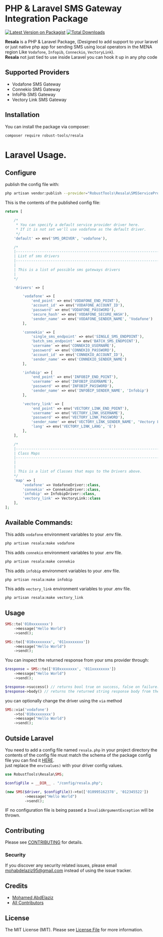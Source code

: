 # PHP & Laravel SMS Gateway Integration Package

[![Latest Version on Packagist](https://img.shields.io/packagist/v/robust-tools/resala.svg?style=flat-square)](https://packagist.org/packages/robust-tools/resala)
[![Total Downloads](https://img.shields.io/packagist/dt/robust-tools/resala.svg?style=flat-square)](https://packagist.org/packages/robust-tools/resala)

**Resala** is a PHP & Laravel Package, (Designed to add support to your laravel or just native php app for sending SMS using local operators in the MENA region Like `Vodafone`, `Infopib`, `Conneckio`, `VectoryLink`).  
**Resala** not just tied to use inside Laravel you can hook it up in any php code

## Supported Providers
- Vodafone SMS Gateway
- Connekio SMS Gateway
- InfoPib SMS Gateway
- Vectory Link SMS Gateway

## Installation

You can install the package via composer:

```bash
composer require robust-tools/resala
```
# Laravel Usage.

## Configure

publish the config file with:

```bash
php artisan vendor:publish --provider="RobustTools\Resala\SMSServiceProvider" --tag="config"
```

This is the contents of the published config file:

```php
return [

    /*
     * You can specify a default service provider driver here.
     * If it is not set we'll use vodafone as the default driver.
     */
    'default' => env('SMS_DRIVER', 'vodafone'),

    /*
    |--------------------------------------------------------------------------
    | List of sms drivers
    |--------------------------------------------------------------------------
    |
    | This is a list of possible sms gateways drivers
    |
    */

    'drivers' => [

        'vodafone' => [
            'end_point' => env('VODAFONE_END_POINT'),
            'account_id' => env('VODAFONE_ACCOUNT_ID'),
            'password' => env('VODAFONE_PASSWORD'),
            'secure_hash' => env('VODAFONE_SECURE_HASH'),
            'sender_name' => env('VODAFONE_SENDER_NAME', 'Vodafone')
        ],

        'connekio' => [
            'single_sms_endpoint' => env('SINGLE_SMS_ENDPOINT'),
            'batch_sms_endpoint' => env('BATCH_SMS_ENDPOINT'),
            'username' => env('CONNEKIO_USERNAME'),
            'password' => env('CONNEKIO_PASSWORD'),
            'account_id' => env('CONNEKIO_ACCOUNT_ID'),
            'sender_name' => env('CONNEKIO_SENDER_NAME')
        ],

        'infobip' => [
            'end_point' => env('INFOBIP_END_POINT'),
            'username' => env('INFOBIP_USERNAME'),
            'password' => env('INFOBIP_PASSWORD'),
            'sender_name' => env('INFOBIP_SENDER_NAME', 'Infobip')
        ],

        'vectory_link' => [
            'end_point' => env('VECTORY_LINK_END_POINT'),
            'username' => env('VECTORY_LINK_USERNAME'),
            'password' => env('VECTORY_LINK_PASSWORD'),
            'sender_name' => env('VECTORY_LINK_SENDER_NAME', 'Vectory Link'),
            'lang' => env('VECTORY_LINK_LANG', 'E')
        ],
    ],

    /*
    |--------------------------------------------------------------------------
    | Class Maps
    |--------------------------------------------------------------------------
    |
    |
    | This is a list of Classes that maps to the Drivers above.
    */
    'map' => [
        'vodafone' => VodafoneDriver::class,
        'connekio' => ConnekioDriver::class,
        'infobip' => InfobipDriver::class,
        'vectory_link' => VectoryLink::class
    ],
];
```
## Available Commands:

This adds `vodafone` environment variables to your .env file.
```bash
php artisan resala:make vodafone
```

This adds `connekio` environment variables to your .env file.
```bash
php artisan resala:make connekio
```

This adds `infobip` environment variables to your .env file.
```bash
php artisan resala:make infobip
```

This adds `vectory_link` environment variables to your .env file.
```bash
php artisan resala:make vectory_link
```

## Usage

``` php
SMS::to('010xxxxxxxx')
    ->message("Hello World")
    ->send();

SMS::to(['010xxxxxxxx', '011xxxxxxxx'])
    ->message("Hello World")
    ->send();
```

You can inspect the returned response from your sms provider through:

```php
$response = SMS::to(['010xxxxxxxx', '011xxxxxxxx'])
    ->message("Hello World")
    ->send();

$response->success() // returns bool true on success, false on failure.
$response->body() // returns the returned string response body from the sms provider.
```

you can optionally change the driver using the `via` method
```php
SMS::via('vodafone')
    ->to('010xxxxxxxx')
    ->message("Hello World")
    ->send();
```

## Outside Laravel
You need to add a config file named `resala.php` in your project directory the contents of the config file must match the schema of the package config file you can find it [HERE](https://github.com/RobustaStudio/Resala/blob/master/config/resala.php).    
just replace the `env(values)` with your driver config values.  

```php
use RobustTools\Resala\SMS;

$configFile = __DIR__ . "/config/resala.php";

(new SMS($driver, $configFile))->to(['010995162378', '012345522'])
         ->message("Hello World")
         ->send();
```

IF no configuration file is being passed a `InvalidArgumentException` will be thrown.

## Contributing

Please see [CONTRIBUTING](CONTRIBUTING.md) for details.

### Security

If you discover any security related issues, please email mohabdelaziz95@gmail.com instead of using the issue tracker.

## Credits

- [Mohamed AbdElaziz](https://github.com/mohabdelaziz95)
- [All Contributors](../../contributors)

## License

The MIT License (MIT). Please see [License File](LICENSE.md) for more information.
